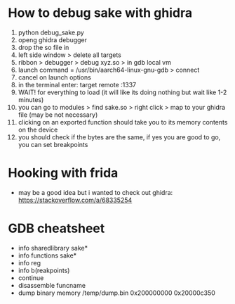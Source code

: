 # How to debug sake with ghidra

1. python debug_sake.py
2. openg ghidra debugger
3. drop the so file in
5. left side window > delete all targets
6. ribbon > debugger > debug xyz.so > in gdb local vm
7. launch command = /usr/bin/aarch64-linux-gnu-gdb > connect
8. cancel on launch options
9. in the terminal enter: target remote :1337
10. WAIT! for everything to load (it will like its doing nothing but wait like 1-2 minutes)
11. you can go to modules > find sake.so > right click > map to your ghidra file (may be not necessary)
12. clicking on an exported function should take you to its memory contents on the device
13. you should check if the bytes are the same, if yes you are good to go, you can set breakpoints


# Hooking with frida
- may be a good idea but i wanted to check out ghidra: https://stackoverflow.com/a/68335254

# GDB cheatsheet
- info sharedlibrary sake*
- info functions sake*
- info reg
- info b(reakpoints)
- continue
- disassemble funcname
- dump binary memory /temp/dump.bin 0x200000000 0x20000c350